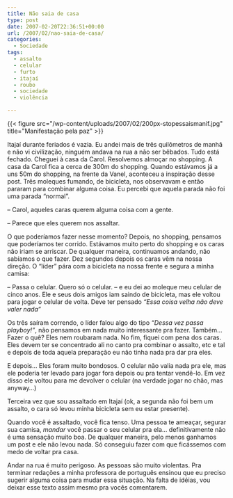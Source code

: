 ```yaml
---
title: Não saia de casa
type: post
date: 2007-02-20T22:36:51+00:00
url: /2007/02/nao-saia-de-casa/
categories:
  - Sociedade
tags:
  - assalto
  - celular
  - furto
  - itajaí
  - roubo
  - sociedade
  - violência

---
```

{{< figure src="/wp-content/uploads/2007/02/200px-stopessaismanif.jpg" title="Manifestação pela paz" >}}

Itajaí durante feriados é vazia. Eu andei mais de três quilômetros de manhã e não vi civilização, ninguém andava na rua a não ser bêbados. Tudo está fechado. Cheguei à casa da Carol. Resolvemos almoçar no shopping. A casa da Carol fica a cerca de 300m do shopping. Quando estávamos já a uns 50m do shopping, na frente da Vanel, aconteceu a inspiração desse post. Três moleques fumando, de bicicleta, nos observavam e então pararam para combinar alguma coisa. Eu percebi que aquela parada não foi uma parada “normal”.

– Carol, aqueles caras querem alguma coisa com a gente.

– Parece que eles querem nos assaltar.

O que poderíamos fazer nesse momento? Depois, no shopping, pensamos que poderíamos ter corrido. Estávamos muito perto do shopping e os caras não iriam se arriscar. De qualquer maneira, continuamos andando, não sabíamos o que fazer. Dez segundos depois os caras vêm na nossa direção. O “líder” pára com a bicicleta na nossa frente e segura a minha camisa:

– Passa o celular. Quero só o celular. – e eu dei ao moleque meu celular de cinco anos. Ele e seus dois amigos iam saindo de bicicleta, mas ele voltou para jogar o celular de volta. Deve ter pensado _“Essa coisa velha não deve valer nada”_

Os três saíram correndo, o líder falou algo do tipo _“Dessa vez passa playboy!”_, não pensamos em nada muito interessante pra fazer. Também… Fazer o quê? Eles nem roubaram nada. No fim, fiquei com pena dos caras. Eles devem ter se concentrado ali no canto pra combinar o assalto, etc e tal e depois de toda aquela preparação eu não tinha nada pra dar pra eles.

E depois… Eles foram muito bondosos. O celular não valia nada pra ele, mas ele poderia ter levado para jogar fora depois ou pra tentar vendê-lo. Em vez disso ele voltou para me devolver o celular (na verdade jogar no chão, mas anyway…)

Terceira vez que sou assaltado em Itajaí (ok, a segunda não foi bem um assalto, o cara só levou minha bicicleta sem eu estar presente).

Quando você é assaltado, você fica tenso. Uma pessoa te ameaçar, segurar sua camisa, _mandar_ você passar o seu celular pra ela… definitivamente não é uma sensação muito boa. De qualquer maneira, pelo menos ganhamos um post e ele não levou nada. Só conseguiu fazer com que ficássemos com medo de voltar pra casa.

Andar na rua é muito perigoso. As pessoas são muito violentas. Pra terminar redações a minha professora de português ensinou que eu preciso sugerir alguma coisa para mudar essa situação. Na falta de idéias, vou deixar esse texto assim mesmo pra vocês comentarem.


